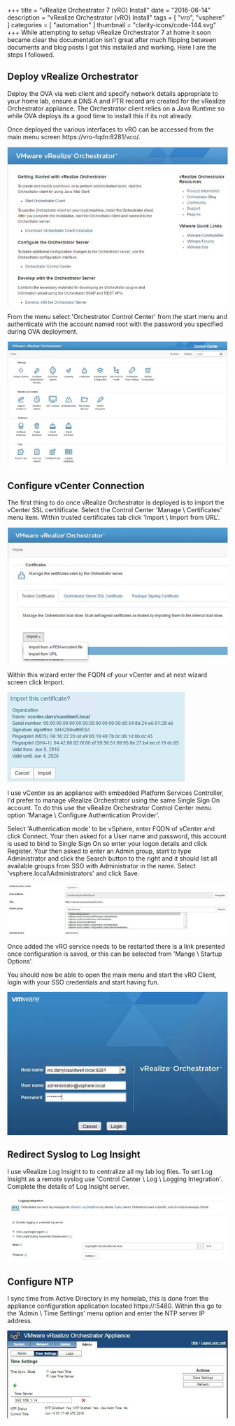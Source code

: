 +++
title = "vRealize Orchestrator 7 (vRO) Install"
date = "2016-06-14"
description = "vRealize Orchestrator (vRO) Install"
tags = [
    "vro",
    "vsphere"
]
categories = [
    "automation"
]
thumbnail = "clarity-icons/code-144.svg"
+++
While attempting to setup vRealize Orchestrator 7 at home it soon became clear the documentation isn't great after much flipping between documents and blog posts I got this installed and working. Here I are the steps I followed.

## Deploy vRealize Orchestrator

Deploy the OVA via web client and specify network details appropriate to your home lab,  ensure a DNS A and PTR record are created for the vRealize Orchestrator appliance.  The Orchestrator client relies on a Java Runtime so while OVA deploys its a good time to install this if its not already.

Once deployed the various interfaces to vRO can be accessed from the main menu screen https://vro-fqdn:8281/vco/.

![vRO Start Page](/images/vROstartPage.jpg)

From the menu select 'Orchestrator Control Center' from the start menu and authenticate with the account named root with the password you specified during OVA deployment.

![vRO Control Center](/images/vROcontrolCenter.jpg)

## Configure vCenter Connection
The first thing to do once vRealize Orchestrator is deployed is to import the vCenter SSL certitificate. Select the Control Center 'Manage \ Certificates' menu item.  Within trusted certificates tab click 'Import \ Import from URL'. 

![vRO Trust vCenter](/images/vROtrustVcenter.jpg)

Within this wizard enter the FQDN of your vCenter and at next wizard screen 
click Import.

![vRO Import Certificate](/images/vROimportCert.jpg)

I use vCenter as an appliance with embedded Platform Services Controller, I'd prefer to manage vRealize Orchestrator using the same Single Sign On account.  To do this use the vRealize Orchestrator Control Center menu option 'Manage \ Configure Authentication Provider'.

Select 'Authentication mode' to be vSphere,  enter FQDN of vCenter and click Connect.  Your then asked for a User name and password, this account is used to bind to Single Sign On so enter your logon details and click Register. Your then asked to enter an Admin group, start to type Administrator and click the Search button to the right and it should list all available groups from SSO with Administrator in the name.  Select 'vsphere.local\Administrators' and click Save.

![vRO Authentication Mode](/images/vROauth.jpg)

Once added the vRO service needs to be restarted there is a link presented once configuration is saved,  or this can be selected from 'Mange \ Startup Options'.

You should now be able to open the main menu and start the vRO Client, login with your SSO credentials and start having fun.

![vRO Client Start](/images/vROclientStart.jpg)

## Redirect Syslog to Log Insight
I use vRealize Log Insight to to centralize all my lab log files. To set Log Insight as a remote syslog use 'Control Center \ Log \ Logging Integration'.  Complete the details of Log Insight server.

![vRO Log Insight](/images/vROlogInsight.jpg)

## Configure NTP
I sync time from Active Directory in my homelab,  this is done from the appliance configuration application located https://<fqdn>:5480. Within this go to the 'Admin \ Time Settings' menu option and enter the NTP server IP address.

![vRO Configurator](/images/vROconfigurator.jpg)